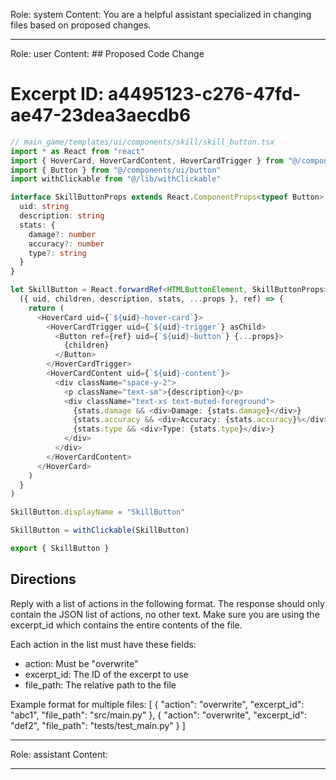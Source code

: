 Role: system
Content: You are a helpful assistant specialized in changing files based on proposed changes.
__________________
Role: user
Content: ## Proposed Code Change
# Excerpt ID: a4495123-c276-47fd-ae47-23dea3aecdb6
```typescript
// main_game/templates/ui/components/skill/skill_button.tsx
import * as React from "react"
import { HoverCard, HoverCardContent, HoverCardTrigger } from "@/components/ui/hover-card"
import { Button } from "@/components/ui/button"
import withClickable from "@/lib/withClickable"

interface SkillButtonProps extends React.ComponentProps<typeof Button> {
  uid: string
  description: string
  stats: {
    damage?: number
    accuracy?: number
    type?: string
  }
}

let SkillButton = React.forwardRef<HTMLButtonElement, SkillButtonProps>(
  ({ uid, children, description, stats, ...props }, ref) => {
    return (
      <HoverCard uid={`${uid}-hover-card`}>
        <HoverCardTrigger uid={`${uid}-trigger`} asChild>
          <Button ref={ref} uid={`${uid}-button`} {...props}>
            {children}
          </Button>
        </HoverCardTrigger>
        <HoverCardContent uid={`${uid}-content`}>
          <div className="space-y-2">
            <p className="text-sm">{description}</p>
            <div className="text-xs text-muted-foreground">
              {stats.damage && <div>Damage: {stats.damage}</div>}
              {stats.accuracy && <div>Accuracy: {stats.accuracy}%</div>}
              {stats.type && <div>Type: {stats.type}</div>}
            </div>
          </div>
        </HoverCardContent>
      </HoverCard>
    )
  }
)

SkillButton.displayName = "SkillButton"

SkillButton = withClickable(SkillButton)

export { SkillButton }
```

## Directions
Reply with a list of actions in the following format. The response should only contain the JSON list of actions, no other text.
Make sure you are using the excerpt_id which contains the entire contents of the file.

Each action in the list must have these fields:
- action: Must be "overwrite"
- excerpt_id: The ID of the excerpt to use
- file_path: The relative path to the file

Example format for multiple files:
[
    {
        "action": "overwrite",
        "excerpt_id": "abc1",
        "file_path": "src/main.py"
    },
    {
        "action": "overwrite",
        "excerpt_id": "def2",
        "file_path": "tests/test_main.py"
    }
]
__________________
Role: assistant
Content: 
__________________
